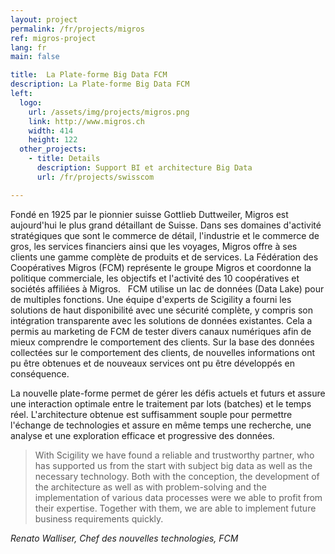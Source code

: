 ```yaml
---
layout: project
permalink: /fr/projects/migros
ref: migros-project
lang: fr
main: false

title:  La Plate-forme Big Data FCM
description: La Plate-forme Big Data FCM
left:
  logo:
    url: /assets/img/projects/migros.png
    link: http://www.migros.ch
    width: 414
    height: 122
  other_projects:
    - title: Details
      description: Support BI et architecture Big Data
      url: /fr/projects/swisscom

---
```


Fondé en 1925 par le pionnier suisse Gottlieb Duttweiler, Migros est aujourd'hui le plus grand détaillant de Suisse. Dans ses domaines d'activité stratégiques que sont le commerce de détail, l'industrie et le commerce de gros, les services financiers ainsi que les voyages, Migros offre à ses clients une gamme complète de produits et de services. La Fédération des Coopératives Migros (FCM) représente le groupe Migros et coordonne la politique commerciale, les objectifs et l'activité des 10 coopératives et sociétés affiliées à Migros.
 
FCM utilise un lac de données (Data Lake) pour de multiples fonctions. Une équipe d'experts de Scigility a fourni les solutions de haut disponibilité avec une sécurité complète, y compris son intégration transparente avec les solutions de données existantes. Cela a permis au marketing de FCM de tester divers canaux numériques afin de mieux comprendre le comportement des clients. Sur la base des données collectées sur le comportement des clients, de nouvelles informations ont pu être obtenues et de nouveaux services ont pu être développés en conséquence.

La nouvelle plate-forme permet de gérer les défis actuels et futurs et assure une interaction optimale entre le traitement par lots (batches) et le temps réel. L'architecture obtenue est suffisamment souple pour permettre l'échange de technologies et assure en même temps une recherche, une analyse et une exploration efficace et progressive des données.

> With Scigility we have found a reliable and trustworthy partner, who has supported us from the start with subject big data as well as the necessary technology. Both with the conception, the development of the architecture as well as with problem-solving and the implementation of various data processes were we able to profit from their expertise. Together with them, we are able to implement future business requirements quickly.  

<cite>Renato Walliser, Chef des nouvelles technologies, FCM</cite>
